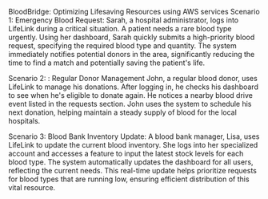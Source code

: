BloodBridge: Optimizing Lifesaving Resources using AWS services Scenario 1: Emergency Blood Request:
Sarah, a hospital administrator, logs into LifeLink during a critical situation. 
A patient needs a rare blood type urgently. Using her dashboard, Sarah quickly submits a high-priority blood request, specifying the required blood type and quantity. 
The system immediately notifies potential donors in the area, significantly reducing the time to find a match and potentially saving the patient's life.

Scenario 2: : Regular Donor Management
John, a regular blood donor, uses LifeLink to manage his donations. 
After logging in, he checks his dashboard to see when he's eligible to donate again. 
He notices a nearby blood drive event listed in the requests section. John uses the system to schedule his next donation, helping maintain a steady supply of blood for the local hospitals.

Scenario 3: Blood Bank Inventory Update:
A blood bank manager, Lisa, uses LifeLink to update the current blood inventory.
She logs into her specialized account and accesses a feature to input the latest stock levels for each blood type. 
The system automatically updates the dashboard for all users, reflecting the current needs. This real-time update helps prioritize requests for blood types that are running low,
ensuring efficient distribution of this vital resource.

